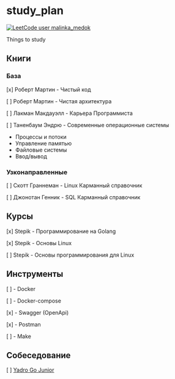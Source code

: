 # study_plan

[![LeetCode user malinka_medok](https://img.shields.io/badge/dynamic/json?style=for-the-badge&labelColor=black&color=%23ffa116&label=Solved&query=solvedOverTotal&url=https%3A%2F%2Fbadge.xyli.tech/%2Fapi%2Fusers%2Fmalinka_medok&logo=leetcode&logoColor=yellow)](https://leetcode.com/malinka_medok/)

Things to study

## Книги

### База

[x] Роберт Мартин - Чистый код

[ ] Роберт Мартин - Чистая архитектура

[ ] Лакман Макдауэлл - Карьера Программиста

[ ] Таненбаум Эндрю - Современные операционные системы
* Процессы и потоки
* Управление памятью
* Файловые системы
* Ввод/вывод

### Узконаправленные

[ ] Скотт Граннеман - Linux Карманный справочник

[ ] Джонотан Генник - SQL Карманный справочник

## Курсы

[x] Stepik - Программирование на Golang

[x] Stepik - Основы Linux

[ ] Stepik - Основы программирования для Linux

## Инструменты

[ ] - Docker

[ ] - Docker-compose

[x] - Swagger (OpenApi)

[x] - Postman

[ ] - Make

## Собеседование

[ ] [Yadro Go Junior](/interview_questions/yadro_go_junior.md)